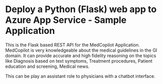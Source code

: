 # Deploy a Python (Flask) web app to Azure App Service - Sample Application

This is the Flask based REST API for the MedCopilot Application. MedCopilot is very knowledgeable about the medical guidelines in the GI domain. It can provide accurate and high fidelity reasoning on the topics like Diagnosis based on text symptoms, Treatment procedures, Patient education and screening, Medical news. 

This can be play an assistant role to physicians with a chatbot interface.